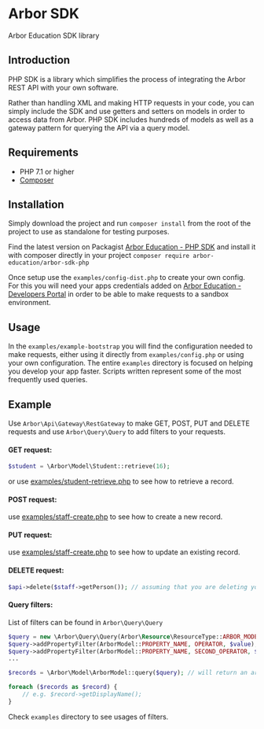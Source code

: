 # Arbor SDK

Arbor Education SDK library

## Introduction

PHP SDK is a library which simplifies the process of integrating the Arbor REST API with your own software.

Rather than handling XML and making HTTP requests in your code, you can simply include the SDK and use getters and setters on models in order to access data from Arbor. PHP SDK includes hundreds of models as well as a gateway pattern for querying the API via a query model.

## Requirements

* PHP 7.1 or higher
* [Composer](https://getcomposer.org/download)

## Installation

Simply download the project and run `composer install` from the root of the project to use as standalone for testing purposes. 

Find the latest version on Packagist [Arbor Education - PHP SDK](https://packagist.org/packages/arbor-education/arbor-sdk-php)  and install it with composer directly in your project `composer require arbor-education/arbor-sdk-php`

Once setup use the `examples/config-dist.php` to create your own config. For this you will need your apps credentials added on [Arbor Education - Developers Portal](https://developers-portal.arbor.sc) in order to be able to make requests to a sandbox environment. 

## Usage

In the `examples/example-bootstrap` you will find the configuration needed to make requests, either using it directly from `examples/config.php` or using your own configuration. The entire `examples` directory is focused on helping you develop your app faster. Scripts written represent some of the most frequently used queries.

## Example

Use `Arbor\Api\Gateway\RestGateway` to make GET, POST, PUT and DELETE requests and use `Arbor\Query\Query` to add filters to your requests. 

#### GET request:
```php
$student = \Arbor\Model\Student::retrieve(16);
```
or use [examples/student-retrieve.php](https://github.com/arbor-education/sis-sdk-php/blob/master/examples/student-retrieve.php) to see how to retrieve a record.

#### POST request:

use [examples/staff-create.php](https://github.com/arbor-education/sis-sdk-php/blob/master/examples/staff-create.php) to see how to create a new record.

#### PUT request: 

use [examples/staff-create.php](https://github.com/arbor-education/sis-sdk-php/blob/master/examples/staff-update.php) to see how to update an existing record.

#### DELETE request:

```php
$api->delete($staff->getPerson()); // assuming that you are deleting your newly created staff record
```

#### Query filters: 
List of filters can be found in `Arbor\Query\Query`

```php
$query = new \Arbor\Query\Query(Arbor\Resource\ResourceType::ARBOR_MODEL);
$query->addPropertyFilter(ArborModel::PROPERTY_NAME, OPERATOR, $value);
$query->addPropertyFilter(ArborModel::PROPERTY_NAME, SECOND_OPERATOR, $value);
... 

$records = \Arbor\Model\ArborModel::query($query); // will return an array of records

foreach ($records as $record) {
    // e.g. $record->getDisplayName();
}
```
Check `examples` directory to see usages of filters.
